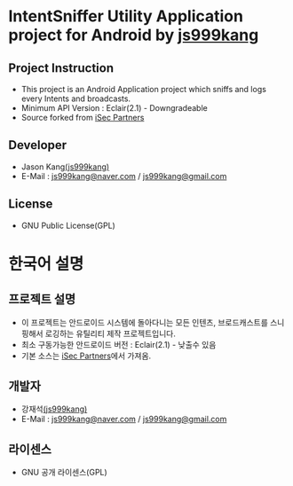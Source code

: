 # IntentSniffer Utility Application project for Android by [js999kang](http://www.facebook.com/js999kang)

Project Instruction
-----
* This project is an Android Application project which sniffs and logs every Intents and broadcasts.
* Minimum API Version : Eclair(2.1) - Downgradeable
* Source forked from [iSec Partners](http://www.isecpartners.com/mobile-security-tools/intent-sniffer.html)

Developer
-----
* Jason Kang[(js999kang)](http://www.facebook.com/js999kang)
* E-Mail : js999kang@naver.com / js999kang@gmail.com

License
-----
* GNU Public License(GPL)

# 한국어 설명

프로젝트 설명
-----
* 이 프로젝트는 안드로이드 시스템에 돌아다니는 모든 인텐츠, 브로드캐스트를 스니핑해서 로깅하는 유틸리티 제작 프로젝트입니다.
* 최소 구동가능한 안드로이드 버전 : Eclair(2.1) - 낮출수 있음
* 기본 소스는 [iSec Partners](http://www.isecpartners.com/mobile-security-tools/intent-sniffer.html)에서 가져옴.

개발자
-----
* 강재석[(js999kang)](http://www.facebook.com/js999kang)
* E-Mail : js999kang@naver.com / js999kang@gmail.com

라이센스
-----
* GNU 공개 라이센스(GPL)